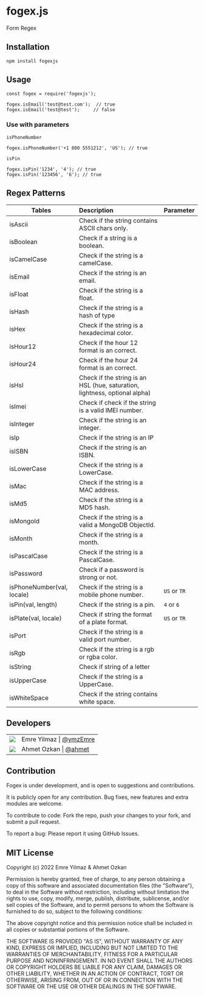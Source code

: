 # fogex.js

Form Regex

## Installation

```
npm install fogexjs
```

## Usage

```
const fogex = require('fogexjs');
```

```
fogex.isEmail('test@test.com');  // true
fogex.isEmail('test@test');     // false
```

### Use with parameters

`isPhoneNumber`

```
fogex.isPhoneNumber('+1 800 5551212', 'US'); // true
```

`isPin`

```
fogex.isPin('1234', '4'); // true
fogex.isPin('123456', '6'); // true

```

## Regex Patterns

| Tables                     | Description                                                                | Parameter    |
| -------------------------- | :------------------------------------------------------------------------- | ------------ |
| isAscii                    | Check if the string contains ASCII chars only.                             |
| isBoolean                  | Check if a string is a boolean.                                            |
| isCamelCase                | Check if the string is a camelCase.                                        |
| isEmail                    | Check if the string is an email.                                           |
| isFloat                    | Check if the string is a float.                                            |
| isHash                     | Check if the string is a hash of type                                      |
| isHex                      | Check if the string is a hexadecimal color.                                |
| isHour12                   | Check if the hour 12 format is an correct.                                 |
| isHour24                   | Check if the hour 24 format is an correct.                                 |
| isHsl                      | Check if the string is an HSL (hue, saturation, lightness, optional alpha) |
| isImei                     | Check if check if the string is a valid IMEI number.                       |
| isInteger                  | Check if the string is an integer.                                         |
| isIp                       | Check if the string is an IP                                               |
| isISBN                     | Check if the string is an ISBN.                                            |
| isLowerCase                | Check if the string is a LowerCase.                                        |
| isMac                      | Check if the string is a MAC address.                                      |
| isMd5                      | Check if the string is a MD5 hash.                                         |
| isMongoId                  | Check if the string is a valid a MongoDB ObjectId.                         |
| isMonth                    | Check if the string is a month.                                            |
| isPascalCase               | Check if the string is a PascalCase.                                       |
| isPassword                 | Check if a password is strong or not.                                      |
| isPhoneNumber(val, locale) | Check if the string is a mobile phone number.                              | `US` or `TR` |
| isPin(val, length)         | Check if the string is a pin.                                              | `4` or `6`   |
| isPlate(val, locale)       | Check if string the format of a plate format.                              | `US` or `TR` |
| isPort                     | Check if the string is a valid port number.                                |
| isRgb                      | Check if the string is a rgb or rgba color.                                |
| isString                   | Check if string of a letter                                                |
| isUpperCase                | Check if the string is a UpperCase.                                        |
| isWhiteSpace               | Check if the string contains white space.                                  |

## Developers

|                                                           |                                                       |
| --------------------------------------------------------- | ----------------------------------------------------- |
| ![](https://avatars.githubusercontent.com/u/19785698?v=4) | Emre Yilmaz \| [@ymzEmre](https://github.com/ymzEmre) |
| ![](https://avatars.githubusercontent.com/u/39124676?v=4) | Ahmet Ozkan \| [@ahmet](https://github.com/ahmet021)  |

## Contribution

Fogex is under development, and is open to suggestions and contributions.

It is publicly open for any contribution. Bug fixes, new features and extra modules are welcome.

To contribute to code: Fork the repo, push your changes to your fork, and submit a pull request.

To report a bug: Please report it using GitHub Issues.

## MIT License

Copyright (c) 2022 Emre Yilmaz & Ahmet Ozkan

Permission is hereby granted, free of charge, to any person obtaining a copy of this software and associated documentation files (the "Software"), to deal in the Software without restriction, including without limitation the rights to use, copy, modify, merge, publish, distribute, sublicense, and/or sell copies of the Software, and to permit persons to whom the Software is furnished to do so, subject to the following conditions:

The above copyright notice and this permission notice shall be included in all copies or substantial portions of the Software.

THE SOFTWARE IS PROVIDED "AS IS", WITHOUT WARRANTY OF ANY KIND, EXPRESS OR IMPLIED, INCLUDING BUT NOT LIMITED TO THE WARRANTIES OF MERCHANTABILITY, FITNESS FOR A PARTICULAR PURPOSE AND NONINFRINGEMENT. IN NO EVENT SHALL THE AUTHORS OR COPYRIGHT HOLDERS BE LIABLE FOR ANY CLAIM, DAMAGES OR OTHER LIABILITY, WHETHER IN AN ACTION OF CONTRACT, TORT OR OTHERWISE, ARISING FROM, OUT OF OR IN CONNECTION WITH THE SOFTWARE OR THE USE OR OTHER DEALINGS IN THE SOFTWARE.
